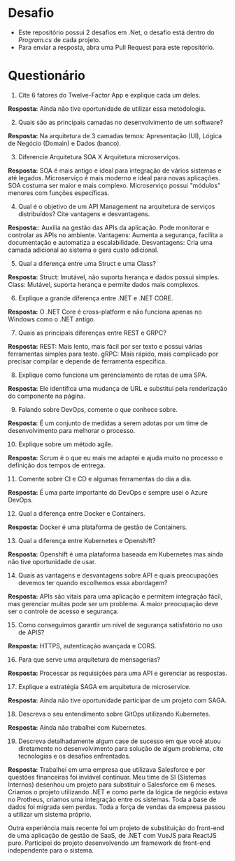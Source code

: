 # Desafio

- Este repositório possui 2 desafios em .Net, o desafio está dentro do _Program.cs_ de cada projeto.
- Para enviar a resposta, abra uma Pull Request para este repositório.

# Questionário

1. Cite 6 fatores do Twelve-Factor App e explique cada um deles.

**Resposta:** Ainda não tive oportunidade de utilizar essa metodologia.

2. Quais são as principais camadas no desenvolvimento de um software?

**Resposta:** Na arquitetura de 3 camadas temos: Apresentação (UI), Lógica de Negócio (Domain) e Dados (banco).


3. Diferencie Arquitetura SOA X Arquitetura microserviços.

**Resposta:** SOA é mais antigo e ideal para integração de vários sistemas e até legados. Microserviço é mais moderno e ideal para novas aplicações.
SOA costuma ser maior e mais complexo. Microserviço possui "módulos" menores com funções específicas.



4. Qual é o objetivo de um API Management na arquitetura de serviços distribuídos? Cite vantagens e desvantagens.

**Resposta:**: Auxilia na gestão das APIs da aplicação. Pode monitorar e controlar as APIs no ambiente. 
Vantagens: Aumenta a segurança, facilita a documentação e automatiza a escalabilidade.
Desvantagens: Cria uma camada adicional ao sistema e gera custo adicional.


5. Qual a diferença entre uma Struct e uma Class?

**Resposta:**
Struct: Imutável, não suporta herança e dados possui simples.
Class: Mutável, suporta herança e permite dados mais complexos.


6. Explique a grande diferença entre .NET e .NET CORE.

**Resposta:** O .NET Core é cross-platform e não funciona apenas no Windows como o .NET antigo.


7. Quais as principais diferenças entre REST e GRPC?

**Resposta:**
REST: Mais lento, mais fácil por ser texto e possui várias ferramentas simples para teste.
gRPC: Mais rápido, mais complicado por precisar compilar e depende de ferramenta específica.


8. Explique como funciona um gerenciamento de rotas de uma SPA.

**Resposta:** Ele identifica uma mudança de URL e substitui pela renderização do componente na página.


9. Falando sobre DevOps, comente o que conhece sobre.

**Resposta:** É um conjunto de medidas a serem adotas por um time de desenvolvimento para melhorar o processo.


10. Explique sobre um método agile.

**Resposta:** Scrum é o que eu mais me adaptei e ajuda muito no processo e definição dos tempos de entrega.


11. Comente sobre CI e CD e algumas ferramentas do dia a dia.

**Resposta:** É uma parte importante do DevOps e sempre usei o Azure DevOps.


12. Qual a diferença entre Docker e Containers.

**Resposta:** Docker é uma plataforma de gestão de Containers.


13. Qual a diferença entre Kubernetes e Openshift?

**Resposta:** Openshift é uma plataforma baseada em Kubernetes mas ainda não tive oportunidade de usar.


14. Quais as vantagens e desvantagens sobre API e quais preocupações devemos ter quando escolhemos essa abordagem?

**Resposta:** APIs são vitais para uma aplicação e permitem integração fácil, mas gerenciar muitas pode ser um problema. A maior preocupação deve ser o controle de acesso e segurança.


15. Como conseguimos garantir um nível de segurança satisfatório no uso de APIS?

**Resposta:** HTTPS, autenticação avançada e CORS.


16. Para que serve uma arquitetura de mensagerias?

**Resposta:** Processar as requisições para uma API e gerenciar as respostas.


17. Explique a estratégia SAGA em arquitetura de microservice.

**Resposta:** Ainda não tive oportunidade participar de um projeto com SAGA.


18. Descreva o seu entendimento sobre GitOps utilizando Kubernetes.

**Resposta:** Ainda não trabalhei com Kubernetes.

19. Descreva detalhadamente algum case de sucesso em que você atuou diretamente no desenvolvimento para solução de algum problema, cite tecnologias e os desafios enfrentados.

**Resposta:** 
Trabalhei em uma empresa que utilizava Salesforce e por questões financeiras foi inviável continuar. Meu time de SI (Sistemas Internos) desenhou um projeto para substituir o Salesforce em 6 meses. Criamos o projeto utilizando .NET e como parte da lógica de negócio estava no Protheus, criamos uma integração entre os sistemas. Toda a base de dados foi migrada sem perdas. Toda a força de vendas da empresa passou a utilizar um sistema próprio.

Outra experiência mais recente foi um projeto de substituição do front-end de uma aplicação de gestão de SaaS, de .NET com VueJS para ReactJS puro. Participei do projeto desenvolvendo um framework de front-end independente para o sistema.

